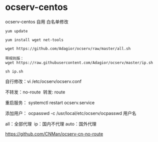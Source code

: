 # ocserv-centos
ocserv-centos 自用
白名单修改
```
yum update

yum install wget net-tools

wget https://github.com/Adagior/ocserv/raw/master/all.sh

带规则版：
wget https://raw.githubusercontent.com/Adagior/ocserv/master/ip.sh

sh ip.sh
```
自行修改：vi /etc/ocserv/ocserv.conf

不转发：no-route  转发: route

重启服务： systemctl restart ocserv.service

添加用户： ocpasswd -c /usr/local/etc/ocserv/ocpasswd 用户名


all：全部代理  ip：国内不代理 auto：国外代理


https://github.com/CNMan/ocserv-cn-no-route
